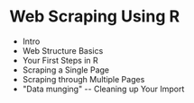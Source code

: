 # Web Scraping Using R

* Intro
* Web Structure Basics
* Your First Steps in R
* Scraping a Single Page
* Scraping through Multiple Pages
* "Data munging" -- Cleaning up Your Import
